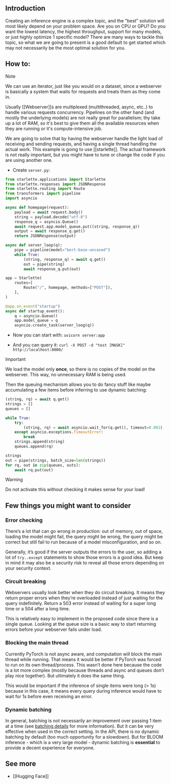 ## Introduction
Creating an inference engine is a complex topic, and the "best" solution will most likely depend on your problem space. Are you on CPU or GPU? Do you want the lowest latency, the highest throughput, support for many models, or just highly optimize 1 specific model? There are many ways to tackle this topic, so what we are going to present is a good default to get started which may not necessarily be the most optimal solution for you.

## How to:

>[!note]
>We can use an iterator, just like you would on a dataset, since a webserver is basically a system that waits for requests and treats them as they come in.

Usually [[Webserver]]s are multiplexed (multithreaded, async, etc..) to handle various requests concurrency. Pipelines on the other hand (and mostly the underlying models) are not really great for parallelism; thy take up a lot of RAM, so it's best to give them all the available resources when they are running or it's compute-intensive job.

We are going to solve that by having the webserver handle the light load of receiving and sending requests, and having a single thread handling the actual work. This example is going to use [[starlette]]. The actual framework is not really important, but you might have to tune or change the code if you are using another one.

- Create `server.py`:
```python
from starlette.applications import Starlette
from starlette.responses import JSONResponse
from starlette.routing import Route
from transformers import pipeline
import asyncio

async def homepage(request):
	payload = await request.body()
	string = payload.decode("utf-8")
	response_q = asyncio.Queue()
	await request.app.model_queue.put((string, response_q))
	output = await response_q.get()
	return JSONResponse(output)

async def server_loop(q):
	pipe = pipeline(model="bert-base-uncased")
	while True:
		(string, response_q) = await q.get()
		out = pipe(string)
		await response_q.put(out)

app = Starlette(
	routes=[
		Route("/", homepage, methods=["POST"]),
	],
)

@app.on_event("startup")
async def startup_event():
	q = asyncio.Queue()
	app.model_queue = q
	asyncio.create_task(server_loog(q))

```

- Now you can start with:
`uvicorn server:app`

- And you can query it:
`curl -X POST -d "test [MASK]" http://localhost:8000/`

>[!important]
>We load the model only __once__, so there is no copies of the model on the webserver. This way, no unnecessary RAM is being used.

Then the queuing mechanism allows you to do fancy stuff like maybe accumulating a few items before inferring to use dynamic batching:
```python
(string, rq) = await q.get()
strings = []
queues = []

while True:
	try:
		(string, rq) = await asyncio.wait_for(q.get(), timeout=0.001)
	except asyncio.exceptions.TimeoutError:
		break
	strings.append(string)
	queues.append(rq)

strings
out = pipe(strings, batch_size=len(strings))
for rq, out in zip(queues, outs):
	await rq.put(out)

```

>[!warning]
>Do not activate this without checking it makes sense for your load!

## Few things you might want to consider

### Error checking

There’s a lot that can go wrong in production: out of memory, out of space, loading the model might fail, the query might be wrong, the query might be correct but still fail to run because of a model misconfiguration, and so on.

Generally, it’s good if the server outputs the errors to the user, so adding a lot of `try..except` statements to show those errors is a good idea. But keep in mind it may also be a security risk to reveal all those errors depending on your security context.

### Circuit breaking

Webservers usually look better when they do circuit breaking. It means they return proper errors when they’re overloaded instead of just waiting for the query indefinitely. Return a 503 error instead of waiting for a super long time or a 504 after a long time.

This is relatively easy to implement in the proposed code since there is a single queue. Looking at the queue size is a basic way to start returning errors before your webserver fails under load.

### Blocking the main thread

Currently PyTorch is not async aware, and computation will block the main thread while running. That means it would be better if PyTorch was forced to run on its own thread/process. This wasn’t done here because the code is a lot more complex (mostly because threads and async and queues don’t play nice together). But ultimately it does the same thing.

This would be important if the inference of single items were long (> 1s) because in this case, it means every query during inference would have to wait for 1s before even receiving an error.

### Dynamic batching

In general, batching is not necessarily an improvement over passing 1 item at a time (see [batching details](https://huggingface.co/docs/transformers/main_classes/pipelines#pipeline-batching) for more information). But it can be very effective when used in the correct setting. In the API, there is no dynamic batching by default (too much opportunity for a slowdown). But for BLOOM inference - which is a very large model - dynamic batching is **essential** to provide a decent experience for everyone.

## See more
- [[Hugging Face]]